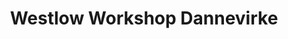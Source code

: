 ---
title: "Westlow Workshop Dannevirke"
url: /dannevirke/westlow-workshop-dannevirke/
shop: car repair
---